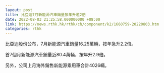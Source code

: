 ```yaml
---
layout: post
title: 比亞迪7月新能源汽車銷量按年升逾2倍
date: 2022-08-03 21:25:58.000000000 +08:00
link: https://news.rthk.hk/rthk/ch/component/k2/1660759-20220803.htm
categories: rthk
---
```


比亞迪股份公布，7月新能源汽車銷量16.25萬輛，按年急升2.2倍。

首7個月新能源汽車銷量近80.4萬輛，按年升2.9倍。

另外，公司上月海外銷售新能源乘用車合計4026輛。
